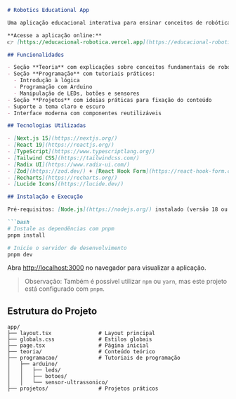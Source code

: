 ````markdown
# Robotics Educational App

Uma aplicação educacional interativa para ensinar conceitos de robótica e programação, com foco especial em Arduino. Criado com Next.js, React e Tailwind CSS, o projeto visa facilitar o aprendizado prático por meio de conteúdo teórico, tutoriais e projetos aplicados.

**Acesse a aplicação online:**  
👉 [https://educacional-robotica.vercel.app](https://educacional-robotica.vercel.app)

## Funcionalidades

- Seção **Teoria** com explicações sobre conceitos fundamentais de robótica
- Seção **Programação** com tutoriais práticos:
  - Introdução à lógica
  - Programação com Arduino
  - Manipulação de LEDs, botões e sensores
- Seção **Projetos** com ideias práticas para fixação do conteúdo
- Suporte a tema claro e escuro
- Interface moderna com componentes reutilizáveis

## Tecnologias Utilizadas

- [Next.js 15](https://nextjs.org/)
- [React 19](https://reactjs.org/)
- [TypeScript](https://www.typescriptlang.org/)
- [Tailwind CSS](https://tailwindcss.com/)
- [Radix UI](https://www.radix-ui.com/)
- [Zod](https://zod.dev/) + [React Hook Form](https://react-hook-form.com/)
- [Recharts](https://recharts.org/)
- [Lucide Icons](https://lucide.dev/)

## Instalação e Execução

Pré-requisitos: [Node.js](https://nodejs.org/) instalado (versão 18 ou superior recomendada)

```bash
# Instale as dependências com pnpm
pnpm install

# Inicie o servidor de desenvolvimento
pnpm dev
````

Abra [http://localhost:3000](http://localhost:3000) no navegador para visualizar a aplicação.

> Observação: Também é possível utilizar `npm` ou `yarn`, mas este projeto está configurado com `pnpm`.

## Estrutura do Projeto

```
app/
├── layout.tsx               # Layout principal
├── globals.css              # Estilos globais
├── page.tsx                 # Página inicial
├── teoria/                  # Conteúdo teórico
├── programacao/             # Tutoriais de programação
│   ├── arduino/
│   │   ├── leds/
│   │   ├── botoes/
│   │   └── sensor-ultrassonico/
├── projetos/                # Projetos práticos
```

